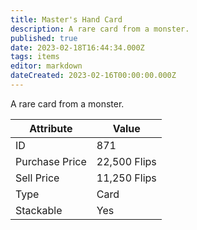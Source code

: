 ```yaml
---
title: Master's Hand Card
description: A rare card from a monster.
published: true
date: 2023-02-18T16:44:34.000Z
tags: items
editor: markdown
dateCreated: 2023-02-16T00:00:00.000Z
---
```


A rare card from a monster.

|Attribute|Value|
|-|-|
|ID|871|
|Purchase Price|22,500 Flips|
|Sell Price|11,250 Flips|
|Type|Card|
|Stackable|Yes|

